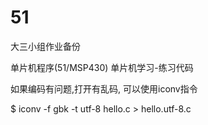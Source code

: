 # 51
大三小组作业备份

单片机程序(51/MSP430) 单片机学习-练习代码

如果编码有问题,打开有乱码, 可以使用iconv指令

$ iconv -f gbk -t utf-8 hello.c > hello.utf-8.c
